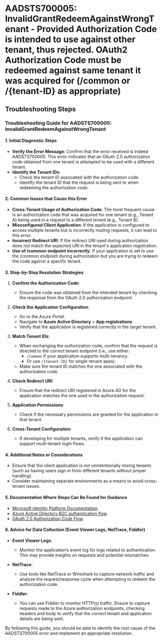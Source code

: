 # AADSTS700005: InvalidGrantRedeemAgainstWrongTenant - Provided Authorization Code is intended to use against other tenant, thus rejected. OAuth2 Authorization Code must be redeemed against same tenant it was acquired for (/common or /{tenant-ID} as appropriate)


## Troubleshooting Steps
### Troubleshooting Guide for AADSTS700005: InvalidGrantRedeemAgainstWrongTenant

#### 1. Initial Diagnostic Steps
- **Verify the Error Message**: Confirm that the error received is indeed AADSTS700005. This error indicates that an OAuth 2.0 authorization code obtained from one tenant is attempted to be used with a different tenant.
- **Identify the Tenant IDs**:
  - Check the tenant ID associated with the authorization code.
  - Identify the tenant ID that the request is being sent to when redeeming the authorization code.
  
#### 2. Common Issues that Cause this Error
- **Cross-Tenant Usage of Authorization Code**: The most frequent cause is an authorization code that was acquired for one tenant (e.g., Tenant A) being used in a request to a different tenant (e.g., Tenant B).
- **Misconfigured Client Application**: If the application is configured to access multiple tenants but is incorrectly routing requests, it can lead to this error.
- **Incorrect Redirect URI**: If the redirect URI used during authorization does not match the expected URI in the tenant's application registration.
- **Use of /common endpoint incorrectly**: If your application is set to use the /common endpoint during authorization but you are trying to redeem the code against a specific tenant.

#### 3. Step-by-Step Resolution Strategies
1. **Confirm the Authorization Code**:
   - Ensure the code was obtained from the intended tenant by checking the response from the OAuth 2.0 authorization endpoint.
  
2. **Check the Application Configuration**:
   - Go to the Azure Portal.
   - Navigate to **Azure Active Directory** > **App registrations**.
   - Verify that the application is registered correctly in the target tenant.

3. **Match Tenant IDs**:
   - When exchanging the authorization code, confirm that the request is directed to the correct tenant endpoint (i.e., use either:
     - `/common` if your application supports multi-tenancy.
     - Or use `/{tenant-ID}` for single-tenant apps).
   - Make sure the tenant ID matches the one associated with the authorization code.

4. **Check Redirect URI**:
   - Ensure that the redirect URI registered in Azure AD for the application matches the one used in the authorization request.

5. **Application Permissions**:
   - Check if the necessary permissions are granted for the application in that tenant.

6. **Cross-Tenant Configuration**:
   - If developing for multiple tenants, verify if the application can support multi-tenant login flows.

#### 4. Additional Notes or Considerations
- Ensure that the client application is not unintentionally mixing tenants (such as having users sign in from different tenants without proper handling).
- Consider maintaining separate environments as a means to avoid cross-tenant issues.

#### 5. Documentation Where Steps Can Be Found for Guidance
- [Microsoft Identity Platform Documentation](https://docs.microsoft.com/en-us/azure/active-directory/develop/).
- [Azure Active Directory B2C authentication flow](https://docs.microsoft.com/en-us/azure/active-directory-b2c/user-flow-overview).
- [OAuth 2.0 Authorization Code Flow](https://docs.microsoft.com/en-us/azure/active-directory/develop/v2-oauth2-auth-code-flow).

#### 6. Advice for Data Collection (Event Viewer Logs, NetTrace, Fiddler)
- **Event Viewer Logs**:
  - Monitor the application’s event log for logs related to authentication. This may provide insights on requests and potential mismatches.
  
- **NetTrace**:
  - Use tools like NetTrace or Wireshark to capture network traffic and analyze the request/response cycle when attempting to redeem the authorization code.
  
- **Fiddler**:
  - You can use Fiddler to monitor HTTP(s) traffic. Ensure to capture requests made to the Azure authorization endpoints, checking headers and body to verify that the correct tenant and application details are being sent.

By following this guide, you should be able to identify the root cause of the AADSTS700005 error and implement an appropriate resolution.